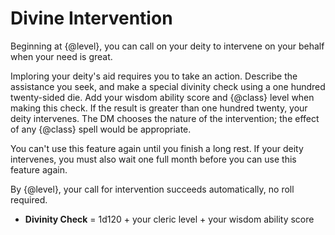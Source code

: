 # Divine Intervention
Beginning at {@level}, you can call on your deity to intervene on your behalf when your need is great.

Imploring your deity's aid requires you to take an action.
Describe the assistance you seek, and make a special divinity check using a one hundred twenty-sided die.
Add your wisdom ability score and {@class} level when making this check.
If the result is greater than one hundred twenty, your deity intervenes.
The DM chooses the nature of the intervention; the effect of any {@class} spell would be appropriate.

You can't use this feature again until you finish a long rest.
If your deity intervenes, you must also wait one full month before you can use this feature again.

By {@level}, your call for intervention succeeds automatically, no roll required.
- **Divinity Check** = 1d120 + your cleric level + your wisdom ability score
